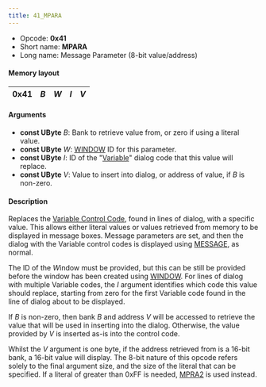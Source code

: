 ```yaml
---
title: 41_MPARA
---
```


- Opcode: **0x41**
- Short name: **MPARA**
- Long name: Message Parameter (8-bit value/address)

#### Memory layout

| 0x41 | *B* | *W* | *I* | *V* |
|------|-----|-----|-----|-----|

#### Arguments

- **const UByte** *B*: Bank to retrieve value from, or zero if using a literal value.
- **const UByte** *W*: [WINDOW](50_WINDOW.md) ID for this parameter.
- **const UByte** *I*: ID of the "[Variable](../../Variable_Dialog.md)" dialog code that this value will replace.
- **const UByte** *V*: Value to insert into dialog, or address of value, if *B* is non-zero.

#### Description

Replaces the [Variable Control Code](FF7/Field/Variable_Dialog "wikilink"), found in lines of dialog, with a specific value. This allows either literal values or values retrieved from memory to be displayed in message boxes. Message parameters are set, and then the dialog with the Variable control codes is displayed using [MESSAGE](40_MESSAGE.md), as normal.

The ID of the *W*indow must be provided, but this can be still be provided before the window has been created using [WINDOW](50_WINDOW.md). For lines of dialog with multiple Variable codes, the *I* argument identifies which code this value should replace, starting from zero for the first Variable code found in the line of dialog about to be displayed.

If *B* is non-zero, then bank *B* and address *V* will be accessed to retrieve the value that will be used in inserting into the dialog. Otherwise, the value provided by *V* is inserted as-is into the control code.

Whilst the *V* argument is one byte, if the address retrieved from is a 16-bit bank, a 16-bit value will display. The 8-bit nature of this opcode refers solely to the final argument size, and the size of the literal that can be specified. If a literal of greater than 0xFF is needed, [MPRA2](42_MPRA2.md) is used instead.
